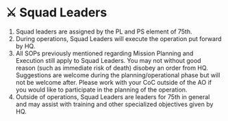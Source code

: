 # ⚔ Squad Leaders

1. Squad leaders are assigned by the PL and PS element of 75th.
2. During operations, Squad Leaders will execute the operation put forward by HQ. &#x20;
3. All SOPs previously mentioned regarding Mission Planning and Execution still apply to Squad Leaders.  You may not without good reason (such as immediate risk of death) disobey an order from HQ.  Suggestions are welcome during the planning/operational phase but will not be welcome after.  Please work with your CoC outside of the AO if you would like to participate in the planning of the operation. &#x20;
4. Outside of operations, Squad Leaders are leaders for 75th in general and may assist with training and other specialized objectives given by HQ.
